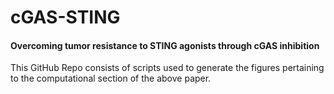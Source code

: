 # cGAS-STING
#### Overcoming tumor resistance to STING agonists through cGAS inhibition
This GitHub Repo consists of scripts used to generate the figures pertaining to the computational section of the above paper.
